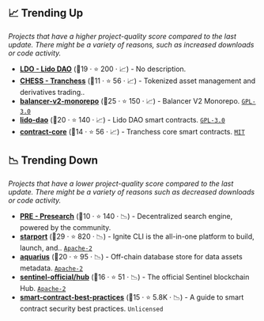 ## 📈 Trending Up

_Projects that have a higher project-quality score compared to the last update. There might be a variety of reasons, such as increased downloads or code activity._

- <b><a href="https://github.com/lidofinance">LDO - Lido DAO</a></b> (🥉19 ·  ⭐ 200 · 📈) - No description. <code><img src="https://git.io/J9cO9" style="display:inline;" width="13" height="13"></code>
- <b><a href="https://github.com/tranchess">CHESS - Tranchess</a></b> (🥉11 ·  ⭐ 56 · 📈) - Tokenized asset management and derivatives trading.. <code><img src="https://git.io/J9cOd" style="display:inline;" width="13" height="13"></code>
- <b><a href="https://github.com/balancer-labs/balancer-v2-monorepo">balancer-v2-monorepo</a></b> (🥇25 ·  ⭐ 150 · 📈) - Balancer V2 Monorepo. <code><a href="http://bit.ly/2M0xdwT">GPL-3.0</a></code>
- <b><a href="https://github.com/lidofinance/lido-dao">lido-dao</a></b> (🥈20 ·  ⭐ 140 · 📈) - Lido DAO smart contracts. <code><a href="http://bit.ly/2M0xdwT">GPL-3.0</a></code>
- <b><a href="https://github.com/tranchess/contract-core">contract-core</a></b> (🥉14 ·  ⭐ 56 · 📈) - Tranchess core smart contracts. <code><a href="http://bit.ly/34MBwT8">MIT</a></code>

## 📉 Trending Down

_Projects that have a lower project-quality score compared to the last update. There might be a variety of reasons such as decreased downloads or code activity._

- <b><a href="https://github.com/presearchofficial">PRE - Presearch</a></b> (🥉10 ·  ⭐ 140 · 📉) - Decentralized search engine, powered by the community. <code><img src="https://git.io/J9cO9" style="display:inline;" width="13" height="13"></code>
- <b><a href="https://github.com/ignite/cli">starport</a></b> (🥇29 ·  ⭐ 820 · 📉) - Ignite CLI is the all-in-one platform to build, launch, and.. <code><a href="http://bit.ly/3nYMfla">Apache-2</a></code>
- <b><a href="https://github.com/oceanprotocol/aquarius">aquarius</a></b> (🥈20 ·  ⭐ 95 · 📉) - Off-chain database store for data assets metadata. <code><a href="http://bit.ly/3nYMfla">Apache-2</a></code>
- <b><a href="https://github.com/sentinel-official/hub">sentinel-official/hub</a></b> (🥉16 ·  ⭐ 51 · 📉) - The official Sentinel blockchain Hub. <code><a href="http://bit.ly/3nYMfla">Apache-2</a></code>
- <b><a href="https://github.com/ConsenSys/smart-contract-best-practices">smart-contract-best-practices</a></b> (🥉15 ·  ⭐ 5.8K · 📉) - A guide to smart contract security best practices. <code>Unlicensed</code>

